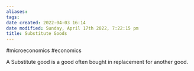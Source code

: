 ```yaml
---
aliases: 
tags: 
date created: 2022-04-03 16:14
date modified: Sunday, April 17th 2022, 7:22:15 pm
title: Substitute Goods
---
```


#microeconomics #economics

A Substitute good is a good often bought in replacement for another good.